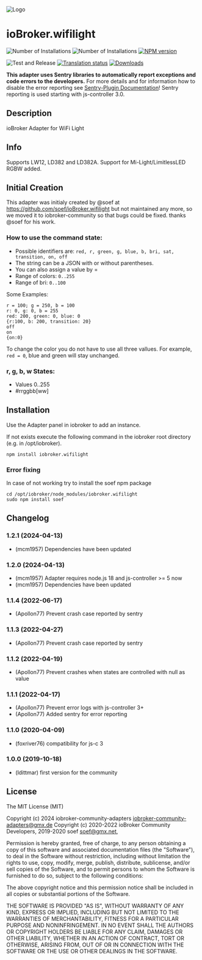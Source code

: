 ![Logo](admin/wifilight.png)
# ioBroker.wifilight 

![Number of Installations](http://iobroker.live/badges/wifilight-installed.svg)
![Number of Installations](http://iobroker.live/badges/wifilight-stable.svg)
[![NPM version](http://img.shields.io/npm/v/iobroker.wifilight.svg)](https://www.npmjs.com/package/iobroker.wifilight)

![Test and Release](https://github.com/iobroker-community-adapters/iobroker.wifilight/workflows/Test%20and%20Release/badge.svg)
[![Translation status](https://weblate.iobroker.net/widgets/adapters/-/wifilight/svg-badge.svg)](https://weblate.iobroker.net/engage/adapters/?utm_source=widget)
[![Downloads](https://img.shields.io/npm/dm/iobroker.wifilight.svg)](https://www.npmjs.com/package/iobroker.wifilight)

**This adapter uses Sentry libraries to automatically report exceptions and code errors to the developers.** For more details and for information how to disable the error reporting see [Sentry-Plugin Documentation](https://github.com/ioBroker/plugin-sentry#plugin-sentry)! Sentry reporting is used starting with js-controller 3.0.

## Description

ioBroker Adapter for WiFi Light

## Info
Supports LW12, LD382 and LD382A.
Support for Mi-Light/LimitlessLED RGBW added.

## Initial Creation
This adapter was initialy created by @soef at https://github.com/soef/ioBroker.wifilight but not maintained any more, so we moved it to iobroker-community so that bugs could be fixed. thanks @soef for his work.

### How to use the command state:
+ Possible identifiers are: ``red, r, green, g, blue, b, bri, sat, transition, on, off``
+ The string can be a JSON with or without parentheses. 
+ You can also assign a value by =
+ Range of colors: ```0..255``` 
+ Range of bri: ``0..100`` 

Some Examples:
```
r = 100; g = 250, b = 100
r: 0, g: 0, b = 255
red: 200, green: 0, blue: 0
{r:100, b: 200, transition: 20}
off
on
{on:0}
```
To change the color you do not have to use all three vallues.
For example, ``` red = 0 ```, blue and green will stay unchanged.

### r, g, b, w States:
+ Values 0..255
+ \#rrggbb[ww]

## Installation
Use the Adapter panel in iobroker to add an instance.

If not exists execute the following command in the iobroker root directory (e.g. in /opt/iobroker).
```
npm install iobroker.wifilight 
```

### Error fixing
In case of not working try to install the soef npm package
```
cd /opt/iobroker/node_modules/iobroker.wifilight 
sudo npm install soef 
```

## Changelog
<!--
    Placeholder for the next version (at the beginning of the line):
    ### **WORK IN PROGRESS**
-->
### 1.2.1 (2024-04-13)
* (mcm1957) Dependencies have been updated

### 1.2.0 (2024-04-13)
* (mcm1957) Adapter requires node.js 18 and js-controller >= 5 now
* (mcm1957) Dependencies have been updated

### 1.1.4 (2022-06-17)
* (Apollon77) Prevent crash case reported by sentry

### 1.1.3 (2022-04-27)
* (Apollon77) Prevent crash case reported by sentry

### 1.1.2 (2022-04-19)
* (Apollon77) Prevent crashes when states are controlled with null as value

### 1.1.1 (2022-04-17)
* (Apollon77) Prevent error logs with js-controller 3+
* (Apollon77) Added sentry for error reporting

### 1.1.0 (2020-04-09)
* (foxriver76) compatibility for js-c 3

### 1.0.0 (2019-10-18)
* (ldittmar) first version for the community

## License
The MIT License (MIT)

Copyright (c) 2024 iobroker-community-adapters <iobroker-community-adapters@gmx.de>
Copyright (c) 2020-2022 ioBroker Community Developers, 2019-2020 soef <soef@gmx.net>, 

Permission is hereby granted, free of charge, to any person obtaining a copy
of this software and associated documentation files (the "Software"), to deal
in the Software without restriction, including without limitation the rights
to use, copy, modify, merge, publish, distribute, sublicense, and/or sell
copies of the Software, and to permit persons to whom the Software is
furnished to do so, subject to the following conditions:

The above copyright notice and this permission notice shall be included in
all copies or substantial portions of the Software.

THE SOFTWARE IS PROVIDED "AS IS", WITHOUT WARRANTY OF ANY KIND, EXPRESS OR
IMPLIED, INCLUDING BUT NOT LIMITED TO THE WARRANTIES OF MERCHANTABILITY,
FITNESS FOR A PARTICULAR PURPOSE AND NONINFRINGEMENT. IN NO EVENT SHALL THE
AUTHORS OR COPYRIGHT HOLDERS BE LIABLE FOR ANY CLAIM, DAMAGES OR OTHER
LIABILITY, WHETHER IN AN ACTION OF CONTRACT, TORT OR OTHERWISE, ARISING FROM,
OUT OF OR IN CONNECTION WITH THE SOFTWARE OR THE USE OR OTHER DEALINGS IN
THE SOFTWARE.
